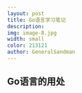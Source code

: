 ```yaml
---
layout: post
title: Go语言学习笔记
description: 
img: image-8.jpg
width: small
color: 213121
author: GeneralSandman
---
```


## Go语言的用处


